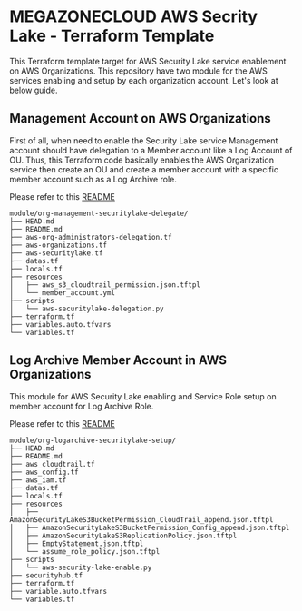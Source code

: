 # MEGAZONECLOUD AWS Secrity Lake - Terraform Template

This Terraform template target for AWS Security Lake service enablement on AWS Organizations. This repository have two module for the AWS services enabling and setup by each organization account. Let's look at below guide.

## Management Account on AWS Organizations

First of all, when need to enable the Security Lake service Management account should have delegation to a Member account like a Log Account of OU. Thus, this Terraform code basically enables the AWS Organization service then create an OU and create a member account with a specific member account such as a Log Archive role. 

Please refer to this [README](module/org-management-securitylake-delegate/README.md)

```
module/org-management-securitylake-delegate/
├── HEAD.md
├── README.md
├── aws-org-administrators-delegation.tf
├── aws-organizations.tf
├── aws-securitylake.tf
├── datas.tf
├── locals.tf
├── resources
│   ├── aws_s3_cloudtrail_permission.json.tftpl
│   └── member_account.yml
├── scripts
│   └── aws-securitylake-delegation.py
├── terraform.tf
├── variables.auto.tfvars
└── variables.tf
```

## Log Archive Member Account in AWS Organizations

This module for AWS Security Lake enabling and Service Role setup on member account for Log Archive Role.

Please refer to this [README](module/org-logarchive-securitylake-setup/README.md)

```
module/org-logarchive-securitylake-setup/
├── HEAD.md
├── README.md
├── aws_cloudtrail.tf
├── aws_config.tf
├── aws_iam.tf
├── datas.tf
├── locals.tf
├── resources
│   ├── AmazonSecurityLakeS3BucketPermission_CloudTrail_append.json.tftpl
│   ├── AmazonSecurityLakeS3BucketPermission_Config_append.json.tftpl
│   ├── AmazonSecurityLakeS3ReplicationPolicy.json.tftpl
│   ├── EmptyStatement.json.tftpl
│   └── assume_role_policy.json.tftpl
├── scripts
│   └── aws-security-lake-enable.py
├── securityhub.tf
├── terraform.tf
├── variable.auto.tfvars
└── variables.tf
```